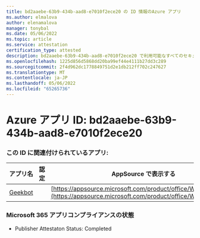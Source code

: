 ```yaml
---
title: bd2aaebe-63b9-434b-aad8-e7010f2ece20 の ID 情報のAzure アプリ
ms.author: elmalova
author: elenamalova
manager: tonybal
ms.date: 05/06/2022
ms.topic: article
ms.service: attestation
certification_type: attested
description: bd2aaebe-63b9-434b-aad8-e7010f2ece20 で利用可能なすべてのセキュリティとコンプライアンス情報。
ms.openlocfilehash: 1225d856d5868dd20ba99ef44e4111b27dd3c289
ms.sourcegitcommit: 2f4d962dc1778849751d2e1db212ff702c247627
ms.translationtype: MT
ms.contentlocale: ja-JP
ms.lasthandoff: 05/06/2022
ms.locfileid: "65265736"
---
```

# <a name="azure-app-id-bd2aaebe-63b9-434b-aad8-e7010f2ece20"></a>Azure アプリ ID: bd2aaebe-63b9-434b-aad8-e7010f2ece20


### <a name="apps-associated-with-this-id"></a>この ID に関連付けられているアプリ:
| **アプリ名** | **認定** | **AppSource で表示する** |
|--------------|---------------|-----------------------|
| [Geekbot](../forward/WA200003224.md) |  | [https://appsource.microsoft.com/product/office/WA200003224](https://appsource.microsoft.com/product/office/WA200003224) |

### <a name="microsoft-365-app-compliance-status"></a>Microsoft 365 アプリコンプライアンスの状態
- Publisher Attestaton Status: Completed
